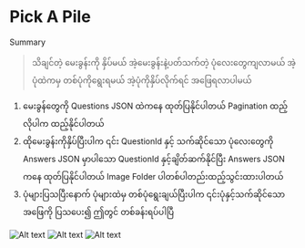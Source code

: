 ﻿# Pick A Pile

Summary

> ‌သိချင်တဲ့ မေးခွန်းကို နှိပ်မယ် အဲ့မေးခွန်းနဲ့ပတ်သက်တဲ့ ပုံလေးတွေကျလာမယ် အဲ့ပုံထဲကမှ တစ်ပုံကိုရွေးရမယ် အဲ့ပုံကိုနှိပ်လိုက်ရင် အဖြေရလာပါမယ်

1. မေးခွန်တွေကို Questions JSON ထဲကနေ ထုတ်ပြနိုင်ပါတယ် Pagination ထည့်လိုပါက ထည့်နိုင်ပါတယ်
2. ထိုမေးခွန်းကိုနှိပ်ပြီးပါက ၎င်း QuestionId နှင့် သက်ဆိုင်သော
ပုံလေးတွေကို Answers JSON မှာပါသော QuestionId နှင့်ချိတ်ဆက်နိုင်ပြီး Answers JSON ကနေ ထုတ်ပြနိုင်ပါတယ် Image Folder ပါတစ်ပါတည်းထည့်သွင်းထားပါတယ်
3. ပုံများပြသပြီး‌နောက် ပုံများထဲမှ တစ်ပုံရွေးချယ်ပြီးပါက ၎င်းပုံနှင့်သက်ဆိုင်သော အဖြေကို ပြသပေး၍ ဤတွင် တစ်ခန်းရပ်ပါပြီ

![Alt text](https://raw.githubusercontent.com/sannlynnhtun-coding/Pick-A-Pile/main/PickAPileFlow1.jpg?token=GHSAT0AAAAAACICUZFLYD36PJW5AKVIQOO2ZJIJ44A)
![Alt text](https://raw.githubusercontent.com/sannlynnhtun-coding/Pick-A-Pile/main/PickAPileFlow2.jpg?token=GHSAT0AAAAAACICUZFKQ7N6AZ5JMRF4T5G4ZJIJ5PQ)
![Alt text](https://raw.githubusercontent.com/sannlynnhtun-coding/Pick-A-Pile/main/PickAPileMindMap.PNG?token=GHSAT0AAAAAACICUZFLBNYWXJKB3S3BYFEUZJIJ5VQ)
